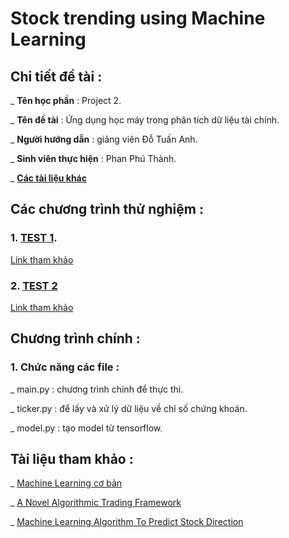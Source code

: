 # Stock trending using Machine Learning

## Chi tiết đề tài : 

_ **Tên học phần** : Project 2.

_ **Tên đề tài** : Ứng dụng học máy trong phân tích dữ liệu tài chính.

_ **Người hướng dẫn** : giảng viên Đỗ Tuấn Anh.

_ **Sinh viên thực hiện** : Phan Phú Thành.

_ [**Các tài liệu khác**](https://drive.google.com/open?id=1bVA8XYJ_cDb9mNIbi9VGlNTvnni_0VFJ)

## Các chương trình thử nghiệm :

### 1. [TEST 1](https://github.com/ThanhPP/HUST_20192_Project2/tree/master/Test042020).

[Link tham khảo](https://medium.com/@jasonbamford/machine-learning-algorithm-to-predict-stock-direction-d54b7666cc7c)

### 2. [TEST 2](https://github.com/ThanhPP/HUST_20192_Project2/tree/master/Test042020.)

[Link tham khảo](https://www.thepythoncode.com/article/stock-price-prediction-in-python-using-tensorflow-2-and-keras)

## Chương trình chính :

### 1. Chức năng các file :

_ main.py : chương trình chính để thực thi.

_ ticker.py : để lấy và xử lý dữ liệu về chỉ số chứng khoán.

_ model.py : tạo model từ tensorflow.


## Tài liệu tham khảo : 

_ [Machine Learning cơ bản](https://drive.google.com/open?id=0B7ujsutwirjXLXlwcnZUTjVVRXVjd19WNlVmREdac0xFNGIw)

_ [A Novel Algorithmic Trading Framework](https://drive.google.com/open?id=0B7ujsutwirjXc2YzVWdYWUZUZnBzNEp1MXotNVhrUEpfTmlj)

_ [Machine Learning Algorithm To Predict Stock Direction](https://medium.com/@jasonbamford/machine-learning-algorithm-to-predict-stock-direction-d54b7666cc7c)